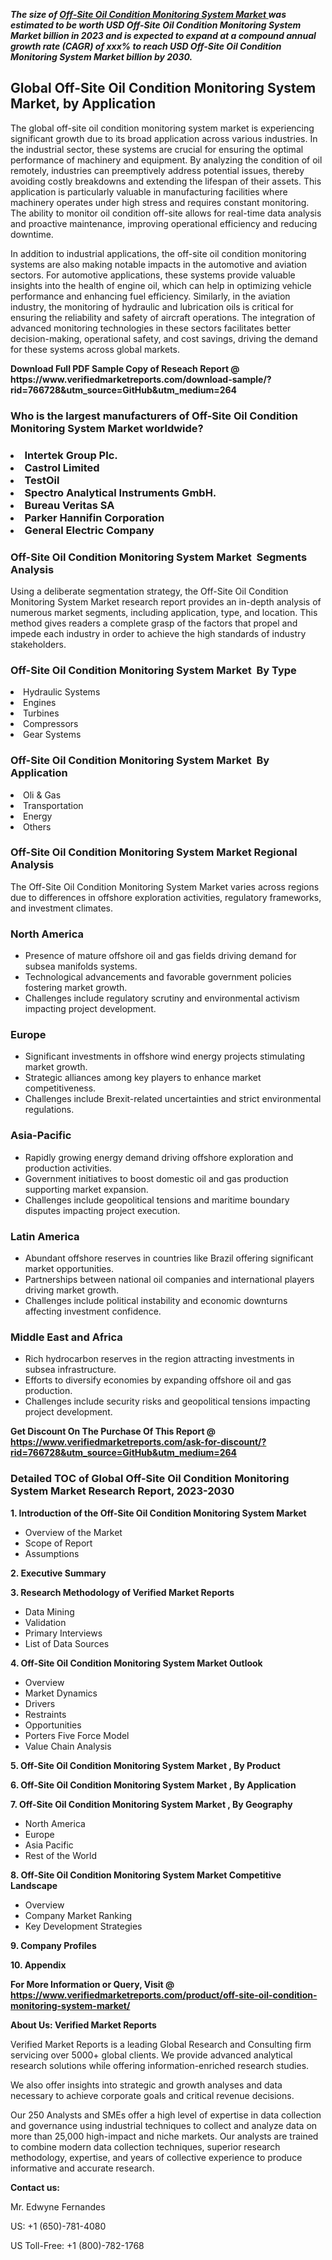 <p><em><strong>The size of <a href="https://www.verifiedmarketreports.com/download-sample/?rid=766728&utm_source=GitHub&utm_medium=264" target="_blank">Off-Site Oil Condition Monitoring System Market </a> was estimated to be worth USD Off-Site Oil Condition Monitoring System Market billion in 2023 and is expected to expand at a compound annual growth rate (CAGR) of xxx% to reach USD Off-Site Oil Condition Monitoring System Market billion by 2030.</strong></em><br /><h2>Global Off-Site Oil Condition Monitoring System Market, by Application</h2><p>The global off-site oil condition monitoring system market is experiencing significant growth due to its broad application across various industries. In the industrial sector, these systems are crucial for ensuring the optimal performance of machinery and equipment. By analyzing the condition of oil remotely, industries can preemptively address potential issues, thereby avoiding costly breakdowns and extending the lifespan of their assets. This application is particularly valuable in manufacturing facilities where machinery operates under high stress and requires constant monitoring. The ability to monitor oil condition off-site allows for real-time data analysis and proactive maintenance, improving operational efficiency and reducing downtime.</p><p>In addition to industrial applications, the off-site oil condition monitoring systems are also making notable impacts in the automotive and aviation sectors. For automotive applications, these systems provide valuable insights into the health of engine oil, which can help in optimizing vehicle performance and enhancing fuel efficiency. Similarly, in the aviation industry, the monitoring of hydraulic and lubrication oils is critical for ensuring the reliability and safety of aircraft operations. The integration of advanced monitoring technologies in these sectors facilitates better decision-making, operational safety, and cost savings, driving the demand for these systems across global markets.</p></p><p id="" class=""><strong>Download Full PDF Sample Copy of Reseach Report @ <a target="">https://www.verifiedmarketreports.com/download-sample/?rid=766728&utm_source=GitHub&utm_medium=264</a></strong></p><h3 id="" class="">Who is the largest manufacturers of&nbsp;Off-Site Oil Condition Monitoring System Market worldwide?</h3><h3 class=""></Li><Li>Intertek Group Plc.</Li><Li> Castrol Limited</Li><Li> TestOil</Li><Li> Spectro Analytical Instruments GmbH.</Li><Li> Bureau Veritas SA</Li><Li> Parker Hannifin Corporation</Li><Li> General Electric Company</h3><h3 id="" class="">Off-Site Oil Condition Monitoring System Market &nbsp;Segments Analysis</h3><p id="" class="">Using a deliberate segmentation strategy, the Off-Site Oil Condition Monitoring System Market research report provides an in-depth analysis of numerous market segments, including application, type, and location. This method gives readers a complete grasp of the factors that propel and impede each industry in order to achieve the high standards of industry stakeholders.</p><h3 id="" class="">Off-Site Oil Condition Monitoring System Market &nbsp;By Type</h3><p></Li><Li>Hydraulic Systems</Li><Li> Engines</Li><Li> Turbines</Li><Li> Compressors</Li><Li> Gear Systems</p><h3 id="" class="">Off-Site Oil Condition Monitoring System Market &nbsp;By Application</h3><p class=""></Li><Li>Oli & Gas</Li><Li> Transportation</Li><Li> Energy</Li><Li> Others</p><h3 id="" class="">Off-Site Oil Condition Monitoring System Market Regional Analysis</h3><p id="" class="">The Off-Site Oil Condition Monitoring System Market varies across regions due to differences in offshore exploration activities, regulatory frameworks, and investment climates.</p><h3 id="" class="">North America</h3><ul><li>Presence of mature offshore oil and gas fields driving demand for subsea manifolds systems.</li><li>Technological advancements and favorable government policies fostering market growth.</li><li>Challenges include regulatory scrutiny and environmental activism impacting project development.</li></ul><h3 id="" class="">Europe</h3><ul><li>Significant investments in offshore wind energy projects stimulating market growth.</li><li>Strategic alliances among key players to enhance market competitiveness.</li><li>Challenges include Brexit-related uncertainties and strict environmental regulations.</li></ul><h3 id="" class="">Asia-Pacific</h3><ul><li>Rapidly growing energy demand driving offshore exploration and production activities.</li><li>Government initiatives to boost domestic oil and gas production supporting market expansion.</li><li>Challenges include geopolitical tensions and maritime boundary disputes impacting project execution.</li></ul><h3 id="" class="">Latin America</h3><ul><li>Abundant offshore reserves in countries like Brazil offering significant market opportunities.</li><li>Partnerships between national oil companies and international players driving market growth.</li><li>Challenges include political instability and economic downturns affecting investment confidence.</li></ul><h3 id="" class="">Middle East and Africa</h3><ul><li>Rich hydrocarbon reserves in the region attracting investments in subsea infrastructure.</li><li>Efforts to diversify economies by expanding offshore oil and gas production.</li><li>Challenges include security risks and geopolitical tensions impacting project development.</li></ul><p id="" class=""><strong>Get Discount On The Purchase Of This Report @ <a href="https://www.verifiedmarketreports.com/ask-for-discount/?rid=766728&utm_source=GitHub&utm_medium=264" target="_blank">https://www.verifiedmarketreports.com/ask-for-discount/?rid=766728&utm_source=GitHub&utm_medium=264</a></strong></p><h3 id="" class="">Detailed TOC of Global Off-Site Oil Condition Monitoring System Market Research Report, 2023-2030</h3><p id="" class=""><strong>1. Introduction of the Off-Site Oil Condition Monitoring System Market </strong></p><ul><li>Overview of the Market</li><li>Scope of Report</li><li>Assumptions</li></ul><p id="" class=""><strong>2. Executive Summary</strong></p><p id="" class=""><strong>3. Research Methodology of Verified Market Reports</strong></p><ul><li>Data Mining</li><li>Validation</li><li>Primary Interviews</li><li>List of Data Sources</li></ul><p id="" class=""><strong>4. Off-Site Oil Condition Monitoring System Market Outlook</strong></p><ul><li>Overview</li><li>Market Dynamics</li><li>Drivers</li><li>Restraints</li><li>Opportunities</li><li>Porters Five Force Model</li><li>Value Chain Analysis</li></ul><p id="" class=""><strong>5. Off-Site Oil Condition Monitoring System Market , By Product</strong></p><p id="" class=""><strong>6. Off-Site Oil Condition Monitoring System Market , By Application</strong></p><p id="" class=""><strong>7. Off-Site Oil Condition Monitoring System Market , By Geography</strong></p><ul><li>North America</li><li>Europe</li><li>Asia Pacific</li><li>Rest of the World</li></ul><p id="" class=""><strong>8. Off-Site Oil Condition Monitoring System Market Competitive Landscape</strong></p><ul><li>Overview</li><li>Company Market Ranking</li><li>Key Development Strategies</li></ul><p id="" class=""><strong>9. Company Profiles</strong></p><p id="" class=""><strong>10. Appendix</strong></p><p id="" class=""><strong>For More Information or Query, Visit @ <a href="https://www.verifiedmarketreports.com/product/off-site-oil-condition-monitoring-system-market/" target="_blank">https://www.verifiedmarketreports.com/product/off-site-oil-condition-monitoring-system-market/</a></strong></p><p id="" class=""><strong>About Us: Verified Market Reports</strong></p><p id="" class="">Verified Market Reports is a leading Global Research and Consulting firm servicing over 5000+ global clients. We provide advanced analytical research solutions while offering information-enriched research studies.</p><p id="" class="">We also offer insights into strategic and growth analyses and data necessary to achieve corporate goals and critical revenue decisions.</p><p id="" class="">Our 250 Analysts and SMEs offer a high level of expertise in data collection and governance using industrial techniques to collect and analyze data on more than 25,000 high-impact and niche markets. Our analysts are trained to combine modern data collection techniques, superior research methodology, expertise, and years of collective experience to produce informative and accurate research.</p><p id="" class=""><strong>Contact us:</strong></p><p id="" class="">Mr. Edwyne Fernandes</p><p id="" class="">US: +1 (650)-781-4080</p><p id="" class="">US Toll-Free: +1 (800)-782-1768</p>
